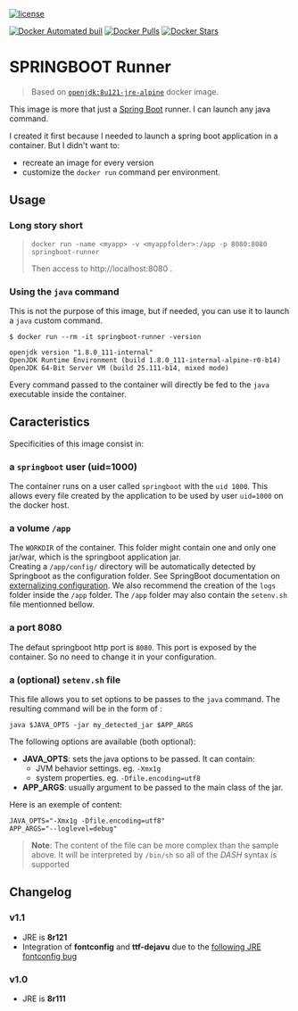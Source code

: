 [![license](https://img.shields.io/github/license/wattazoum/docker-springboot-runner.svg?style=flat-square)](https://opensource.org/licenses/MIT)

[![Docker Automated buil](https://img.shields.io/docker/automated/wattazoum/springboot-runner.svg?style=flat-square)](https://hub.docker.com/r/wattazoum/springboot-runner/)
[![Docker Pulls](https://img.shields.io/docker/pulls/wattazoum/springboot-runner.svg?style=flat-square)](https://hub.docker.com/r/wattazoum/springboot-runner/)
[![Docker Stars](https://img.shields.io/docker/stars/wattazoum/springboot-runner.svg?style=flat-square)](https://hub.docker.com/r/wattazoum/springboot-runner/)

# SPRINGBOOT Runner

> Based on [`openjdk:8u121-jre-alpine`](https://hub.docker.com/_/openjdk/) docker image. 

This image is more that just a [Spring Boot](https://projects.spring.io/spring-boot/) runner. 
I can launch any java command.

I created it first because I needed to launch a spring boot application in a container.
But I didn't want to:
* recreate an image for every version
* customize the `docker run` command per environment.

## Usage

### Long story short

> `docker run -name <myapp> -v <myappfolder>:/app -p 8080:8080 springboot-runner`
> 
> Then access to http://localhost:8080 .


### Using the `java` command

This is not the purpose of this image, but if needed, you can use 
it to launch a `java` custom command.

```
$ docker run --rm -it springboot-runner -version

openjdk version "1.8.0_111-internal"
OpenJDK Runtime Environment (build 1.8.0_111-internal-alpine-r0-b14)
OpenJDK 64-Bit Server VM (build 25.111-b14, mixed mode)
```

Every command passed to the container will directly be fed to the `java` executable 
inside the container.


## Caracteristics

Specificities of this image consist in:

### a `springboot` user (uid=1000)
The container runs on a user called `springboot` 
with the `uid 1000`. This allows every file created by the application to be used
by user `uid=1000` on the docker host.

### a volume `/app`

The `WORKDIR` of the container. This folder might contain one and
only one jar/war, which is the springboot application jar.  
Creating a `/app/config/` directory will be automatically detected by Springboot 
as the configuration folder. See SpringBoot documentation on [externalizing configuration]. 
We also recommend the creation of the `logs` folder inside the `/app` folder.
The `/app` folder may also contain the `setenv.sh` file mentionned bellow.

[externalizing configuration]: http://docs.spring.io/spring-boot/docs/1.5.x/reference/html/boot-features-external-config.html

### a port 8080

The defaut springboot http port is `8080`. This port is exposed by the container.
So no need to change it in your configuration.

### a (optional) `setenv.sh` file

This file allows you to set options to be passes to the `java` command.
The resulting command will be in the form of :
```
java $JAVA_OPTS -jar my_detected_jar $APP_ARGS
```

The following options are available (both optional):
* **JAVA_OPTS**: sets the java options to be passed. It can contain:
  * JVM behavior settings. eg. `-Xmx1g`
  * system properties. eg. `-Dfile.encoding=utf8`
* **APP_ARGS**: usually argument to be passed to the main class of the jar.

Here is an exemple of content: 
```
JAVA_OPTS="-Xmx1g -Dfile.encoding=utf8"
APP_ARGS="--loglevel=debug"
```

> **Note**: 
> The content of the file can be more complex than the sample above. It will be 
> interpreted by `/bin/sh` so all of the _DASH_ syntax is supported

## Changelog

### v1.1 

* JRE is **8r121**
* Integration of **fontconfig** and **ttf-dejavu** due to the [following JRE fontconfig bug](https://github.com/docker-library/openjdk/issues/73)

### v1.0

* JRE is **8r111**

